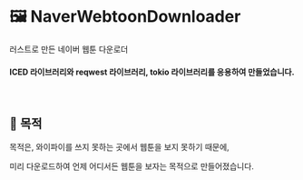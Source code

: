 <h1>🖼 NaverWebtoonDownloader</h1>
<p>러스트로 만든 네이버 웹툰 다운로더</p>
<h4>ICED 라이브러리와 reqwest 라이브러리, tokio 라이브러리를 응용하여 만들었습니다.</h4>
</br>
<h2>🔑 목적</h2>
<p>목적은, 와이파이를 쓰지 못하는 곳에서 웹툰을 보지 못하기 때문에,</p>
<p>미리 다운로드하여 언제 어디서든 웹툰을 보자는 목적으로 만들어졌습니다.</p>
